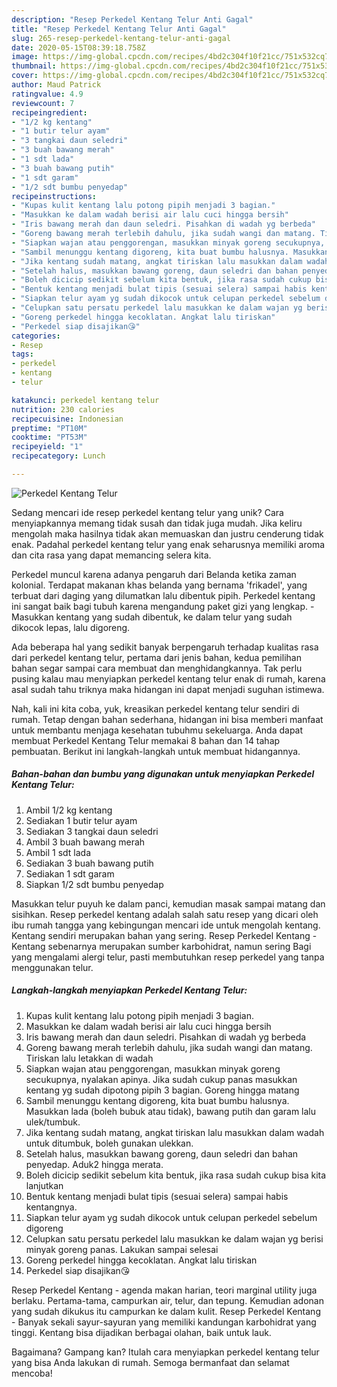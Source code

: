 ```yaml
---
description: "Resep Perkedel Kentang Telur Anti Gagal"
title: "Resep Perkedel Kentang Telur Anti Gagal"
slug: 265-resep-perkedel-kentang-telur-anti-gagal
date: 2020-05-15T08:39:18.758Z
image: https://img-global.cpcdn.com/recipes/4bd2c304f10f21cc/751x532cq70/perkedel-kentang-telur-foto-resep-utama.jpg
thumbnail: https://img-global.cpcdn.com/recipes/4bd2c304f10f21cc/751x532cq70/perkedel-kentang-telur-foto-resep-utama.jpg
cover: https://img-global.cpcdn.com/recipes/4bd2c304f10f21cc/751x532cq70/perkedel-kentang-telur-foto-resep-utama.jpg
author: Maud Patrick
ratingvalue: 4.9
reviewcount: 7
recipeingredient:
- "1/2 kg kentang"
- "1 butir telur ayam"
- "3 tangkai daun seledri"
- "3 buah bawang merah"
- "1 sdt lada"
- "3 buah bawang putih"
- "1 sdt garam"
- "1/2 sdt bumbu penyedap"
recipeinstructions:
- "Kupas kulit kentang lalu potong pipih menjadi 3 bagian."
- "Masukkan ke dalam wadah berisi air lalu cuci hingga bersih"
- "Iris bawang merah dan daun seledri. Pisahkan di wadah yg berbeda"
- "Goreng bawang merah terlebih dahulu, jika sudah wangi dan matang. Tiriskan lalu letakkan di wadah"
- "Siapkan wajan atau penggorengan, masukkan minyak goreng secukupnya, nyalakan apinya. Jika sudah cukup panas masukkan kentang yg sudah dipotong pipih 3 bagian. Goreng hingga matang"
- "Sambil menunggu kentang digoreng, kita buat bumbu halusnya. Masukkan lada (boleh bubuk atau tidak), bawang putih dan garam lalu ulek/tumbuk."
- "Jika kentang sudah matang, angkat tiriskan lalu masukkan dalam wadah untuk ditumbuk, boleh gunakan ulekkan."
- "Setelah halus, masukkan bawang goreng, daun seledri dan bahan penyedap. Aduk2 hingga merata."
- "Boleh dicicip sedikit sebelum kita bentuk, jika rasa sudah cukup bisa kita lanjutkan"
- "Bentuk kentang menjadi bulat tipis (sesuai selera) sampai habis kentangnya."
- "Siapkan telur ayam yg sudah dikocok untuk celupan perkedel sebelum digoreng"
- "Celupkan satu persatu perkedel lalu masukkan ke dalam wajan yg berisi minyak goreng panas. Lakukan sampai selesai"
- "Goreng perkedel hingga kecoklatan. Angkat lalu tiriskan"
- "Perkedel siap disajikan😘"
categories:
- Resep
tags:
- perkedel
- kentang
- telur

katakunci: perkedel kentang telur 
nutrition: 230 calories
recipecuisine: Indonesian
preptime: "PT10M"
cooktime: "PT53M"
recipeyield: "1"
recipecategory: Lunch

---
```



![Perkedel Kentang Telur](https://img-global.cpcdn.com/recipes/4bd2c304f10f21cc/751x532cq70/perkedel-kentang-telur-foto-resep-utama.jpg)

Sedang mencari ide resep perkedel kentang telur yang unik? Cara menyiapkannya memang tidak susah dan tidak juga mudah. Jika keliru mengolah maka hasilnya tidak akan memuaskan dan justru cenderung tidak enak. Padahal perkedel kentang telur yang enak seharusnya memiliki aroma dan cita rasa yang dapat memancing selera kita.

Perkedel muncul karena adanya pengaruh dari Belanda ketika zaman kolonial. Terdapat makanan khas belanda yang bernama &#39;frikadel&#39;, yang terbuat dari daging yang dilumatkan lalu dibentuk pipih. Perkedel kentang ini sangat baik bagi tubuh karena mengandung paket gizi yang lengkap. - Masukkan kentang yang sudah dibentuk, ke dalam telur yang sudah dikocok lepas, lalu digoreng.

Ada beberapa hal yang sedikit banyak berpengaruh terhadap kualitas rasa dari perkedel kentang telur, pertama dari jenis bahan, kedua pemilihan bahan segar sampai cara membuat dan menghidangkannya. Tak perlu pusing kalau mau menyiapkan perkedel kentang telur enak di rumah, karena asal sudah tahu triknya maka hidangan ini dapat menjadi suguhan istimewa.


Nah, kali ini kita coba, yuk, kreasikan perkedel kentang telur sendiri di rumah. Tetap dengan bahan sederhana, hidangan ini bisa memberi manfaat untuk membantu menjaga kesehatan tubuhmu sekeluarga. Anda dapat membuat Perkedel Kentang Telur memakai 8 bahan dan 14 tahap pembuatan. Berikut ini langkah-langkah untuk membuat hidangannya.

<!--inarticleads1-->

##### Bahan-bahan dan bumbu yang digunakan untuk menyiapkan Perkedel Kentang Telur:

1. Ambil 1/2 kg kentang
1. Sediakan 1 butir telur ayam
1. Sediakan 3 tangkai daun seledri
1. Ambil 3 buah bawang merah
1. Ambil 1 sdt lada
1. Sediakan 3 buah bawang putih
1. Sediakan 1 sdt garam
1. Siapkan 1/2 sdt bumbu penyedap


Masukkan telur puyuh ke dalam panci, kemudian masak sampai matang dan sisihkan. Resep perkedel kentang adalah salah satu resep yang dicari oleh ibu rumah tangga yang kebingungan mencari ide untuk mengolah kentang. Kentang sendiri merupakan bahan yang sering. Resep Perkedel Kentang - Kentang sebenarnya merupakan sumber karbohidrat, namun sering Bagi yang mengalami alergi telur, pasti membutuhkan resep perkedel yang tanpa menggunakan telur. 

<!--inarticleads2-->

##### Langkah-langkah menyiapkan Perkedel Kentang Telur:

1. Kupas kulit kentang lalu potong pipih menjadi 3 bagian.
1. Masukkan ke dalam wadah berisi air lalu cuci hingga bersih
1. Iris bawang merah dan daun seledri. Pisahkan di wadah yg berbeda
1. Goreng bawang merah terlebih dahulu, jika sudah wangi dan matang. Tiriskan lalu letakkan di wadah
1. Siapkan wajan atau penggorengan, masukkan minyak goreng secukupnya, nyalakan apinya. Jika sudah cukup panas masukkan kentang yg sudah dipotong pipih 3 bagian. Goreng hingga matang
1. Sambil menunggu kentang digoreng, kita buat bumbu halusnya. Masukkan lada (boleh bubuk atau tidak), bawang putih dan garam lalu ulek/tumbuk.
1. Jika kentang sudah matang, angkat tiriskan lalu masukkan dalam wadah untuk ditumbuk, boleh gunakan ulekkan.
1. Setelah halus, masukkan bawang goreng, daun seledri dan bahan penyedap. Aduk2 hingga merata.
1. Boleh dicicip sedikit sebelum kita bentuk, jika rasa sudah cukup bisa kita lanjutkan
1. Bentuk kentang menjadi bulat tipis (sesuai selera) sampai habis kentangnya.
1. Siapkan telur ayam yg sudah dikocok untuk celupan perkedel sebelum digoreng
1. Celupkan satu persatu perkedel lalu masukkan ke dalam wajan yg berisi minyak goreng panas. Lakukan sampai selesai
1. Goreng perkedel hingga kecoklatan. Angkat lalu tiriskan
1. Perkedel siap disajikan😘


Resep Perkedel Kentang - agenda makan harian, teori marginal utility juga berlaku. Pertama-tama, campurkan air, telur, dan tepung. Kemudian adonan yang sudah dikukus itu campurkan ke dalam kulit. Resep Perkedel Kentang - Banyak sekali sayur-sayuran yang memiliki kandungan karbohidrat yang tinggi. Kentang bisa dijadikan berbagai olahan, baik untuk lauk. 

Bagaimana? Gampang kan? Itulah cara menyiapkan perkedel kentang telur yang bisa Anda lakukan di rumah. Semoga bermanfaat dan selamat mencoba!

